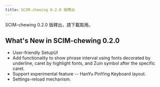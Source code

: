 ```yaml
---
title: SCIM-chewing 0.2.0 版釋出
---
```

SCIM-chewing 0.2.0 版釋出，請下載取用。

What's New in SCIM-chewing 0.2.0
----------------------------------------------------------
* User-friendly SetupUI
* Add functionality to show phrase interval using fonts decorated by underline, caret by highlight fonts, and Zuin symbol after the specific caret.
* Support experimental feature -- HanYu PinYing Keyboard layout.
* Settings-reload mechanism.
